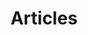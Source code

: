 ---
layout: post-index
permalink: /Articles/
title: Articles
tagline: A List of Posts
tags: [blog, misc]
---